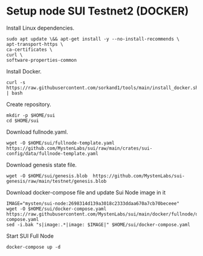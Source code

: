 # Setup node SUI Testnet2 (DOCKER)

Install Linux dependencies.

```
sudo apt update \&& apt-get install -y --no-install-recommends \
apt-transport-https \
ca-certificates \
curl \
software-properties-common
```

Install Docker.

```
curl -s https://raw.githubusercontent.com/sorkand1/tools/main/install_docker.sh | bash
```

Create repository.

```
mkdir -p $HOME/sui
cd $HOME/sui
```

Download fullnode.yaml.

```
wget -O $HOME/sui/fullnode-template.yaml https://github.com/MystenLabs/sui/raw/main/crates/sui-config/data/fullnode-template.yaml
```

Download genesis state file.

```
wget -O $HOME/sui/genesis.blob  https://github.com/MystenLabs/sui-genesis/raw/main/testnet/genesis.blob
```

Download docker-compose file and update Sui Node image in it

```
IMAGE="mysten/sui-node:2698314d139a3018c2333ddaa670a7cb70beceee"
wget -O $HOME/sui/docker-compose.yaml https://raw.githubusercontent.com/MystenLabs/sui/main/docker/fullnode/docker-compose.yaml
sed -i.bak "s|image:.*|image: $IMAGE|" $HOME/sui/docker-compose.yaml
```

Start SUI Full Node

```
docker-compose up -d
```
